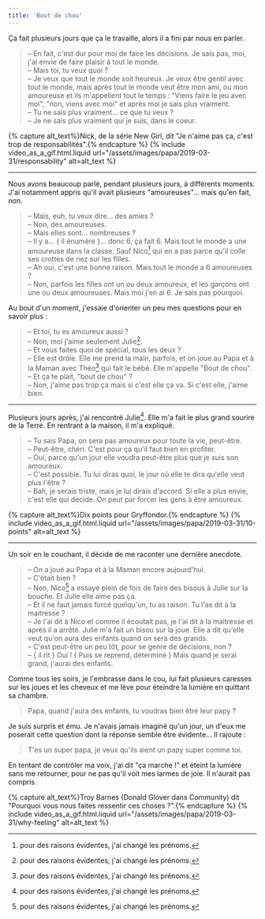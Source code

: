 ```yaml
---
title: 'Bout de chou'
---
```


Ça fait plusieurs jours que ça le travaille, alors il a fini par nous en parler.

<!-- more -->

> – En fait, c'est dur pour moi de faire les décisions. Je sais pas, moi, j'ai
> envie de faire plaisir à tout le monde.  
> – Mais toi, tu veux quoi ?  
> – Je veux que tout le monde soit heureux. Je veux être gentil avec tout le
> monde, mais après tout le monde veut être mon ami, ou mon amoureuse et ils
> m'appellent tout le temps : "Viens faire le jeu avec moi", "non, viens avec
> moi" et après moi je sais plus vraiment.  
> – Tu ne sais plus vraiment… ce que tu veux ?  
> – Je ne sais plus vraiment qui je suis, dans le coeur.

{% capture alt_text%}Nick, de la série New Girl, dit "Je n'aime pas ça, c'est
trop de responsabilités".{% endcapture %} {% include video_as_a_gif.html.liquid
url="/assets/images/papa/2019-03-31/responsability"
alt=alt_text
%}

---

Nous avons beaucoup parlé, pendant plusieurs jours, à différents moments. J'ai
notamment appris qu'il avait plusieurs "amoureuses"… mais qu'en fait, non.

> – Mais, euh, tu veux dire… des amies ?  
> – Non, des amoureuses.  
> – Mais elles sont… nombreuses ?  
> – Il y a… { il énumère }… donc 6, ça fait 6. Mais tout le monde a une
> amoureuse dans la classe. Sauf Nico[^chang] qui en a pas parce qu'il colle ses
> crottes de nez sur les filles.  
> – Ah oui, c'est une bonne raison. Mais tout le monde a 6 amoureuses ?  
> – Non, parfois les filles ont un ou deux amoureux, et les garçons ont une ou
> deux amoureuses. Mais moi j'en ai 6. Je sais pas pourquoi.

Au bout d'un moment, j'essaie d'orienter un peu mes questions pour en savoir
plus :

> – Et toi, tu es amoureux aussi ?  
> – Non, moi j'aime seulement Julie[^chang].  
> – Et vous faites quoi de spécial, tous les deux ?  
> – Elle est drôle. Elle me prend la main, parfois, et on joue au Papa et à la
> Maman avec Théo[^chang] qui fait le bébé. Elle m'appelle "Bout de chou".  
> – Et ça te plait, "bout de chou" ?  
> – Non, j'aime pas trop ça mais si c'est elle ça va. Si c'est elle, j'aime
> bien.

[^chang]: pour des raisons évidentes, j'ai changé les prénoms.

---

Plusieurs jours après, j'ai rencontré Julie[^chang]. Elle m'a fait le plus grand
sourire de la Terre. En rentrant à la maison, il m'a expliqué.

> – Tu sais Papa, on sera pas amoureux pour toute la vie, peut-être.  
> – Peut-être, chéri. C'est pour ça qu'il faut bien en profiter.  
> – Oui, parce qu'un jour elle voudra peut-être plus que je suis son amoureux.  
> – C'est possible. Tu lui diras quoi, le jour où elle te dira qu'elle veut plus
> l'être ?  
> – Bah, je serais triste, mais je lui dirais d'accord. Si elle a plus envie,
> c'est elle qui décide. On peut par forcer les gens à être amoureux.

{% capture alt_text%}Dix points pour Gryffondor.{% endcapture %}
{% include video_as_a_gif.html.liquid
url="/assets/images/papa/2019-03-31/10-points"
alt=alt_text
%}

---

Un soir en le couchant, il décide de me raconter une dernière anecdote.

> – On a joué au Papa et à la Maman encore aujourd'hui.  
> – C'était bien ?  
> – Non, Nico[^chang] a essayé plein de fois de faire des bisous à Julie sur la
> bouche. Et Julie elle aime pas ça.  
> – Et il ne faut jamais forcé quelqu'un, tu as raison. Tu l'as dit à la
> maitresse ?  
> – Je l'ai dit à Nico et comme il écoutait pas, je l'ai dit à la maitresse et
> après il a arrêté. Julie m'a fait un bisou sur la joue. Elle a dit qu'elle
> veut qu'on aura des enfants quand on sera des grands.  
> – C'est peut-être un peu tôt, pour se genre de décisions, non ?  
> – { il rit } Oui ! { Puis se reprend, déterminé } Mais quand je serai grand,
> j'aurai des enfants.

Comme tous les soirs, je l'embrasse dans le cou, lui fait plusieurs caresses sur
les joues et les cheveux et me lève pour éteindre la lumière en quittant sa
chambre.

> Papa, quand j'aura des enfants, tu voudras bien être leur papy ?

Je suis surpris et ému. Je n'avais jamais imaginé qu'un jour, un d'eux me
poserait cette question dont la réponse semble être évidente… Il rajoute :

> T'es un super papa, je veux qu'ils aient un papy super comme toi.

En tentant de contrôler ma voix, j'ai dit "ça marche !" et éteint la lumière
sans me retourner, pour ne pas qu'il voit mes larmes de joie. Il n'aurait pas
compris.

{% capture alt_text%}Troy Barnes (Donald Glover dans Community) dit "Pourquoi
vous nous faites ressentir ces choses ?".{% endcapture %}
{% include video_as_a_gif.html.liquid
url="/assets/images/papa/2019-03-31/why-feeling"
alt=alt_text
%}
